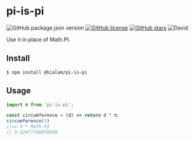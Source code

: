 # pi-is-pi
![GitHub package.json version](https://img.shields.io/github/package-json/v/kialam/pi-is-pi)
[![GitHub license](https://img.shields.io/github/license/kialam/pi-is-pi)](https://github.com/kialam/pi-is-pi/blob/master/LICENSE)
[![GitHub stars](https://img.shields.io/github/stars/kialam/pi-is-pi)](https://github.com/kialam/pi-is-pi/stargazers)
![David](https://img.shields.io/david/kialam/pi-is-pi)

Use π in place of Math.PI.

## Install
```
$ npm install @kialam/pi-is-pi
```

## Usage

```js
import π from 'pi-is-pi';

const circumference = (d) => return d * π;
circumference(3)
//=> 3 * Math.PI
// 9.42477796076938
```
